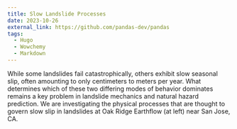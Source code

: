 ```yaml
---
title: Slow Landslide Processes
date: 2023-10-26
external_link: https://github.com/pandas-dev/pandas
tags:
  - Hugo
  - Wowchemy
  - Markdown
---
```


While some landslides fail catastrophically, others exhibit slow seasonal slip, often amounting to only centimeters to meters per year. What determines which of these two differing modes of behavior dominates remains a key problem in landslide mechanics and natural hazard prediction. We are investigating the physical processes that are thought to govern slow slip in landslides at Oak Ridge Earthflow (at left) near San Jose, CA.

<!--more-->
